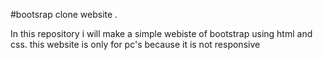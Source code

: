 #bootsrap clone website .

In this repository i will make a simple webiste of bootstrap using html and css.
this website is only for pc's because it is not responsive
